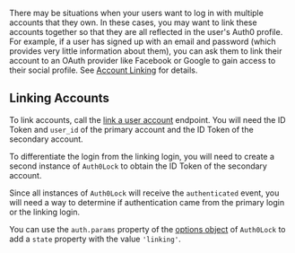 There may be situations when your users want to log in with multiple accounts that they own. In these cases, you may want to link these accounts together so that they are all reflected in the user's Auth0 profile. For example, if a user has signed up with an email and password (which provides very little information about them), you can ask them to link their account to an OAuth provider like Facebook or Google to gain access to their social profile. See [Account Linking](/docs/users/concepts/overview-account-linking) for details.

## Linking Accounts

To link accounts, call the [link a user account](/api/management/v2#!/Users/post_identities) endpoint. You will need the ID Token and `user_id` of the primary account and the ID Token of the secondary account.

To differentiate the login from the linking login, you will need to create a second instance of `Auth0Lock` to obtain the ID Token of the secondary account.

Since all instances of `Auth0Lock` will receive the `authenticated` event, you will need a way to determine if authentication came from the primary login or the linking login.

You can use the `auth.params` property of the [options object](https://github.com/auth0/lock#authentication-options) of `Auth0Lock` to add a `state` property with the value `'linking'`.
